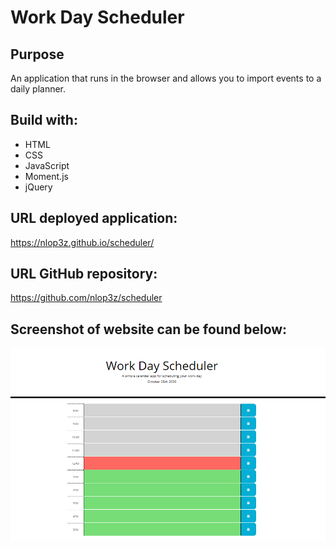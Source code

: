 # Work Day Scheduler

## Purpose
An application that runs in the browser and allows you to import events to a daily planner.

## Build with:
* HTML
* CSS
* JavaScript
* Moment.js
* jQuery

## URL deployed application:

https://nlop3z.github.io/scheduler/

## URL GitHub repository:

https://github.com/nlop3z/scheduler

## Screenshot of website can be found below:

![This is a screenshot of the Password Generator browser application](/assets/images/work-day-scheduler-screenshot.PNG)